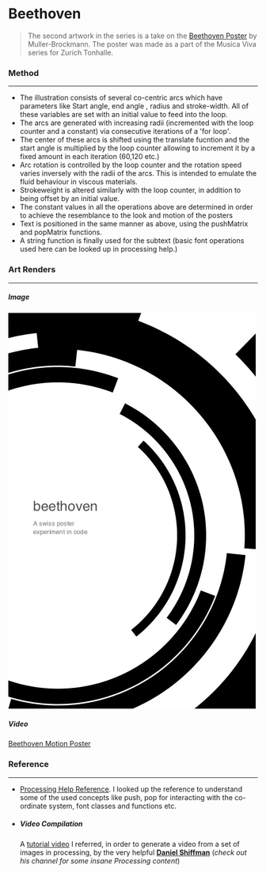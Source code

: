 # Beethoven

> The second artwork in the series is a take on the [Beethoven Poster](https://in.pinterest.com/pin/560838959818952056/) by  Muller-Brockmann. The poster was made as a part of the Musica Viva series for Zurich Tonhalle. 

### Method
---
 - The illustration consists of several co-centric arcs which have parameters like    Start angle, end angle , radius and stroke-width. All of these variables are set with an initial value to feed into the loop.
 - The arcs are generated with increasing radii (incremented with the loop counter and a constant) via consecutive iterations of a 'for loop'.
- The center of these arcs is shifted using the translate fucntion and the start angle is multiplied by the loop counter allowing to increment it by a fixed amount in each iteration (60,120 etc.)
 - Arc rotation is controlled by the loop counter and the rotation speed varies inversely with the radii of the arcs. This is intended to emulate the fluid behaviour in viscous materials.
 - Strokeweight is altered similarly with the loop counter, in addition to being offset by an initial value.
 - The constant values in all the operations above are determined in order to achieve the resemblance to the look and motion of the posters
 - Text is positioned in the same manner as above, using the pushMatrix and popMatrix functions.
 - A string function is finally used for the subtext (basic font operations used here can be looked up in processing help.)
 
### Art Renders
---
##### Image
![Beethoven](https://github.com/IllusionInk/Processing_Swiss-Posters/blob/master/Beethoven/Beethoven.jpg)

##### Video
[Beethoven Motion Poster](https://vimeo.com/206444985)


### Reference
---
 - [Processing Help Reference](https://processing.org/reference).
   I looked up the reference to understand some of the used concepts like push, pop for interacting with the co-ordinate system, font classes and functions etc.

 - ##### Video Compilation
   A [tutorial video](https://www.youtube.com/watch?v=G2hI9XL6oyk) I referred, in order to generate a video from a set of images in processing, by the very helpful [**Daniel Shiffman**](https://www.youtube.com/channel/UCvjgXvBlbQiydffZU7m1_aw) (*check out his channel for some insane Processing content*)















